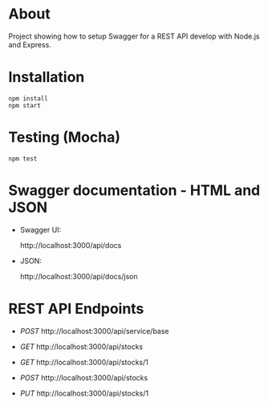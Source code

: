 About
=====

Project showing how to setup Swagger for a REST API develop with Node.js and Express.

Installation
============

    npm install
    npm start

Testing (Mocha)
============

    npm test

Swagger documentation - HTML and JSON
===================================

* Swagger UI:
 
 
     http://localhost:3000/api/docs

* JSON: 


     http://localhost:3000/api/docs/json

REST API Endpoints
==================

* *POST* http://localhost:3000/api/service/base

* *GET* http://localhost:3000/api/stocks
* *GET* http://localhost:3000/api/stocks/1
* *POST* http://localhost:3000/api/stocks
* *PUT* http://localhost:3000/api/stocks/1
